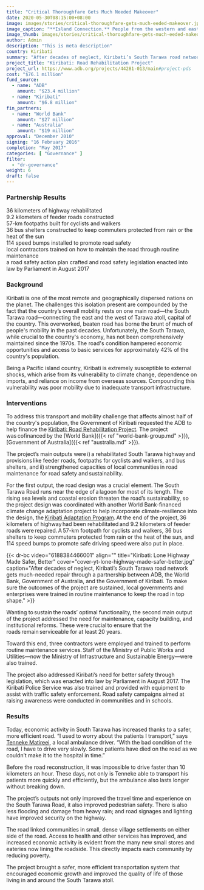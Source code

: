 ```yaml
---
title: "Critical Thoroughfare Gets Much Needed Makeover"
date: 2020-05-30T08:15:00+08:00
image: images/stories/critical-thoroughfare-gets-much-eeded-makeover.jpg
image_caption: "**Island Connection.** People from the western and eastern parts of Tarawa Atoll in Kiribati now have safer and more efficient mobility after the South Tarawa Road is rehabilitated."
image_thumb: images/stories/critical-thoroughfare-gets-much-eeded-makeover-th.jpg
author: Admin
description: "This is meta description"
country: Kiribati
summary: "After decades of neglect, Kiribati’s South Tarawa road network gets much-needed repair through a partnership between ADB, the World Bank, Government of Australia, and the Government of Kiribati. To make sure the outcomes of the project are sustained, local governments and enterprises were trained in routine maintenance to keep the road in top shape. "
project_title: "Kiribati: Road Rehabilitation Project"
project_url: https://www.adb.org/projects/44281-013/main#project-pds
cost: "$76.1 million"
fund_source: 
  - name: "ADB"
    amount: "$23.4 million"
  - name: "Kiribati"
    amount: "$6.8 million"
fin_partners: 
  - name: "World Bank"
    amount: "$27 million"
  - name: "Australia"
    amount: "$19 million"
approval: "December 2010"
signing: "16 February 2016"
completion: "May 2017"
categories: [ "Governance" ]
filter:
  - "dr-governance"
weight: 6
draft: false
---
```


### Partnership Results

<div class="dr-results row">
  <div class="col-md-4 mb-5"><i class="icon-check-circle"></i> <span>36 kilometers of highway rehabilitated</span></div>
  <div class="col-md-4 mb-5"><i class="icon-check-circle"></i> <span>9.2 kilometers of feeder roads constructed</span></div>
  <div class="col-md-4 mb-5"><i class="icon-check-circle"></i> <span>57-km footpaths built for cyclists and walkers</span></div>
  <div class="col-md-4 mb-5"><i class="icon-check-circle"></i> <span>36 bus shelters constructed to keep commuters protected from rain or the heat of the sun</span></div>
  <div class="col-md-4 mb-5"><i class="icon-check-circle"></i> <span>114 speed bumps installed to promote road safety</span></div>
  <div class="col-md-4 mb-5"><i class="icon-check-circle"></i> <span>local contractors trained on how to maintain the road through routine maintenance</span></div>
  <div class="col-md-4 mb-5"><i class="icon-check-circle"></i> <span>a road safety action plan crafted and road safety legislation enacted into law by Parliament in August 2017</span></div>
</div>


### Background

Kiribati is one of the most remote and geographically dispersed nations on the planet. The challenges this isolation present are compounded by the fact that the country’s overall mobility rests on one main road—the South Tarawa road—connecting the east and the west of Tarawa atoll, capital of the country. This overworked, beaten road has borne the brunt of much of people's mobility in the past decades. Unfortunately, the South Tarawa, while crucial to the country's economy, has not been comprehensively maintained since the 1970s. The road's condition hampered economic opportunities and access to basic services for approximately 42% of the country's population.

Being a Pacific island country, Kiribati is extremely susceptible to external shocks, which arise from its vulnerability to climate change, dependence on imports, and reliance on income from overseas sources. Compounding this vulnerability was poor mobility due to inadequate transport infrastructure.

### Interventions

To address this transport and mobility challenge that affects almost half of the country's population, the Government of Kiribati requested the ADB to help finance the [Kiribati: Road Rehabilitation Project](https://www.adb.org/projects/44281-013/main#project-pds). The project was cofinanced by the [World Bank]({{< ref "world-bank-group.md" >}}), [Government of Australia]({{< ref "australia.md" >}}).

The project’s main outputs were i) a rehabilitated South Tarawa highway and provisions like feeder roads, footpaths for cyclists and walkers, and bus shelters, and ii) strengthened capacities of local communities in road maintenance for road safety and sustainability.  

For the first output, the road design was a crucial element. The South Tarawa Road runs near the edge of a lagoon for most of its length. The rising sea levels and coastal erosion threaten the road’s sustainability, so the project design was coordinated with another World Bank-financed climate change adaptation project to help incorporate climate-resilience into the design, the [Kiribati Adaptation Program](https://projects.worldbank.org/en/projects-operations/project-detail/P112615). At the end of the project, 36 kilometers of highway had been rehabilitated and 9.2 kilometers of feeder roads were repaired. A 57-km footpath for cyclists and walkers, 36 bus shelters to keep commuters protected from rain or the heat of the sun, and 114 speed bumps to promote safe driving speed were also put in place.

{{< dr-bc video="6188384466001" align="" title="Kiribati: Lone Highway Made Safer, Better" cover="cover-yt-lone-highway-made-safer-better.jpg" caption="After decades of neglect, Kiribati’s South Tarawa road network gets much-needed repair through a partnership between ADB, the World Bank, Government of Australia, and the Government of Kiribati. To make sure the outcomes of the project are sustained, local governments and enterprises were trained in routine maintenance to keep the road in top shape." >}}

Wanting to sustain the roads’ optimal functionality, the second main output of the project addressed the need for maintenance, capacity building, and institutional reforms. These were crucial to ensure that the roads remain serviceable for at least 20 years.  

Toward this end, three contractors were employed and trained to perform routine maintenance services. Staff of the Ministry of Public Works and Utilities—now the Ministry of Infrastructure and Sustainable Energy—were also trained.

The project also addressed Kiribati’s need for better safety through legislation, which was enacted into law by Parliament in August 2017. The Kiribati Police Service was also trained and provided with equipment to assist with traffic safety enforcement. Road safety campaigns aimed at raising awareness were conducted in communities and in schools.

### Results

Today, economic activity in South Tarawa has increased thanks to a safer, more efficient road. “I used to worry about the patients I transport,” says [Tenneke Matireei](https://www.worldbank.org/en/news/feature/2016/11/22/making-kiribati-main-road-safer), a local ambulance driver. “With the bad condition of the road, I have to drive very slowly. Some patients have died on the road as we couldn’t make it to the hospital in time.” 

Before the road reconstruction, it was impossible to drive faster than 10 kilometers an hour. These days, not only is Tenneke able to transport his patients more quickly and efficiently, but the ambulance also lasts longer without breaking down. 

The project’s outputs not only improved the travel time and experience on the South Tarawa Road, it also improved pedestrian safety. There is also less flooding and damage from heavy rain; and road signages and lighting have improved security on the highway. 

The road linked communities in small, dense village settlements on either side of the road. Access to health and other services has improved, and increased economic activity is evident from the many new small stores and eateries now lining the roadside. This directly impacts each community by reducing poverty.

The project brought a safer, more efficient transportation system that encouraged economic growth and improved the quality of life of those living in and around the South Tarawa atoll.